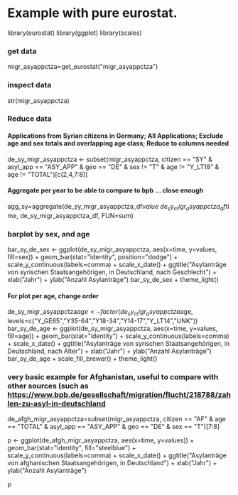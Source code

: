 # Example with pure eurostat. 
library(eurostat)
library(ggplot)
library(scales)
### get data
migr_asyappctza=get_eurostat("migr_asyappctza")
### inspect data
str(migr_asyappctza)
### Reduce data 
#### Applications from Syrian citizens in Germany; All Applications; Exclude age and sex totals and overlapping age class; Reduce to columns needed
de_sy_migr_asyappctza <- subset(migr_asyappctza, citizen == "SY" & asyl_app == "ASY_APP" & geo == "DE" & sex != "T" & age != "Y_LT18" & age != "TOTAL")[c(2,4,7:8)]
#### Aggregate per year to be able to compare to bpb ... close enough
agg_sy=aggregate(de_sy_migr_asyappctza_df$value ~ de_sy_migr_asyappctza_df$time, de_sy_migr_asyappctza_df, FUN=sum)

### barplot by sex, and age

bar_sy_de_sex <- ggplot(de_sy_migr_asyappctza, aes(x=time, y=values, fill=sex)) + geom_bar(stat="identity", position="dodge")  + scale_y_continuous(labels=comma) + scale_x_date() + ggtitle("Asylanträge von syrischen Staatsangehörigen, in Deutschland, nach Geschlecht") + xlab("Jahr") + ylab("Anzahl Asylanträge")
bar_sy_de_sex + theme_light()
#### For plot per age, change order
de_sy_migr_asyappctza$age <- factor(de_sy_migr_asyappctza$age, levels=c("Y_GE65","Y35-64","Y18-34","Y14-17","Y_LT14","UNK"))
bar_sy_de_age <- ggplot(de_sy_migr_asyappctza, aes(x=time, y=values, fill=age)) + geom_bar(stat="identity")  + scale_y_continuous(labels=comma) + scale_x_date() + ggtitle("Asylanträge von syrischen Staatsangehörigen, in Deutschland, nach Alter") + xlab("Jahr") + ylab("Anzahl Asylanträge")
bar_sy_de_age + scale_fill_brewer() + theme_light()
### very basic example for Afghanistan, useful to compare with other sources (such as https://www.bpb.de/gesellschaft/migration/flucht/218788/zahlen-zu-asyl-in-deutschland
de_afgh_migr_asyappctza=subset(migr_asyappctza, citizen == "AF" & age == "TOTAL" & asyl_app == "ASY_APP" & geo == "DE" & sex == "T")[7:8]

p <- ggplot(de_afgh_migr_asyappctza, aes(x=time, y=values)) + geom_bar(stat="identity", fill="steelblue")  + scale_y_continuous(labels=comma) + scale_x_date() + ggtitle("Asylanträge von afghanischen Staatsangehörigen, in Deutschland") + xlab("Jahr") + ylab("Anzahl Asylanträge")

p



